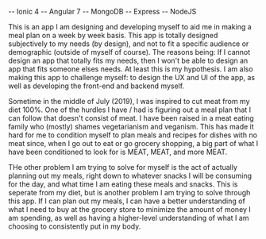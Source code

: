 -- Ionic 4
-- Angular 7
-- MongoDB
-- Express
-- NodeJS

This is an app I am designing and developing myself to aid me in making a meal plan on a week by week basis. This app is totally designed subjectively to my needs (by design), and not to fit a specific audience or demographic (outside of myself of course). The reasons being: If I cannot design an app that totally fits my needs, then I won't be able to design an app that fits someone elses needs. At least this is my hypothesis. I am also making this app to challenge myself: to design the UX and UI of the app, as well as developing the front-end and backend myself.

Sometime in the middle of July (2019), I was inspired to cut meat from my diet 100%. One of the hurdles I have / had is figuring out a meal plan that I can follow that doesn't consist of meat. I have been raised in a meat eating family who (mostly) shames vegetarianism and veganism. This has made it hard for me to condition myself to plan meals and recipes for dishes with no meat since, when I go out to eat or go grocery shopping, a big part of what I have been conditioned to look for is MEAT, MEAT, and more MEAT.

THe other problem I am trying to solve for myself is the act of actually planning out my meals, right down to whatever snacks I will be consuming for the day, and what time I am eating these meals and snacks. This is seperate from my diet, but is another problem I am trying to solve through this app. If I can plan out my meals, I can have a better understanding of what I need to buy at the grocery store to minimize the amount of money I am spending, as well as having a higher-level understanding of what I am choosing to consistently put in my body. 


